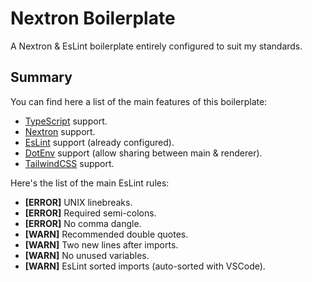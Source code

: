 # Nextron Boilerplate
A Nextron & EsLint boilerplate entirely configured to suit my standards.

Summary
-------
You can find here a list of the main features of this boilerplate:
- [TypeScript](https://www.typescriptlang.org/) support.
- [Nextron](https://github.com/saltyshiomix/nextron) support.
- [EsLint](https://eslint.org/) support (already configured).
- [DotEnv](https://github.com/motdotla/dotenv) support (allow sharing between main & renderer).
- [TailwindCSS](https://tailwindcss.com/) support.

Here's the list of the main EsLint rules:
- **[ERROR]** UNIX linebreaks.
- **[ERROR]** Required semi-colons.
- **[ERROR]** No comma dangle.
- **[WARN]** Recommended double quotes.
- **[WARN]** Two new lines after imports.
- **[WARN]** No unused variables.
- **[WARN]** EsLint sorted imports (auto-sorted with VSCode).
